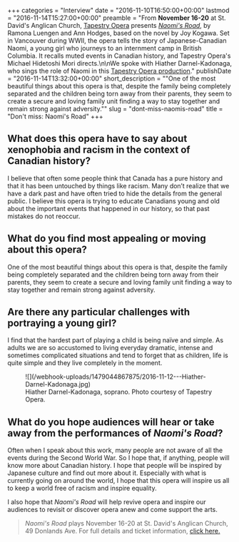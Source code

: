 +++
categories = "Interview"
date = "2016-11-10T16:50:00+00:00"
lastmod = "2016-11-14T15:27:00+00:00"
preamble = "From **November 16-20** at St. David's Anglican Church, [Tapestry Opera](/scene/companies/tapestry-opera/) presents [*Naomi's Road*](https://tapestryopera.com/naomis-road/), by Ramona Luengen and Ann Hodges, based on the novel by Joy Kogawa. Set in Vancouver during WWII, the opera tells the story of Japanese-Canadian Naomi, a young girl who journeys to an internment camp in British Columbia. It recalls muted events in Canadian history, and Tapestry Opera's Michael Hidetoshi Mori directs.\n\nWe spoke with Hiather Darnel-Kadonaga, who sings the role of Naomi in this [Tapestry Opera production](https://tapestryopera.com/naomis-road/)."
publishDate = "2016-11-14T13:32:00+00:00"
short_description = "\"One of the most beautiful things about this opera is that, despite the family being completely separated and the children being torn away from their parents, they seem to create a secure and loving family unit finding a way to stay together and remain strong against adversity.\""
slug = "dont-miss-naomis-road"
title = "Don&#039;t miss: Naomi&#039;s Road"
+++

## What does this opera have to say about xenophobia and racism in the context of Canadian history?
 
I believe that often some people think that Canada has a pure history and that it has been untouched by things like racism. Many don’t realize that we have a dark past and have often tried to hide the details from the general public. I believe this opera is trying to educate Canadians young and old about the important events that happened in our history, so that past mistakes do not reoccur.  
 
## What do you find most appealing or moving about this opera?
 
One of the most beautiful things about this opera is that, despite the family being completely separated and the children being torn away from their parents, they seem to create a secure and loving family unit finding a way to stay together and remain strong against adversity.
 
## Are there any particular challenges with portraying a young girl?
 
I find that the hardest part of playing a child is being naïve and simple.  As adults we are so accustomed to living everyday dramatic, intense and sometimes complicated situations and tend to forget that as children, life is quite simple and they live completely in the moment.

<figure data-type="image">
![](/webhook-uploads/1479044867875/2016-11-12---Hiather-Darnel-Kadonaga.jpg)
<figcaption>Hiather Darnel-Kadonaga, soprano. Photo courtesy of Tapestry Opera.</figcaption>
</figure>
 
## What do you hope audiences will hear or take away from the performances of *Naomi's Road*?
 
Often when I speak about this work, many people are not aware of all the events during the Second World War.  So I hope that, if anything, people will know more about Canadian history.  I hope that people will be inspired by Japanese culture and find out more about it. Especially with what is currently going on around the world, I hope that this opera will inspire us all to keep a world free of racism and inspire equality.  
 
I also hope that *Naomi's Road* will help revive opera and inspire our audiences to revisit or discover opera anew and come support the arts.

>*Naomi's Road* plays November 16-20 at St. David's Anglican Church, 49 Donlands Ave. For full details and ticket information, [click here.](https://tapestryopera.com/naomis-road/)
